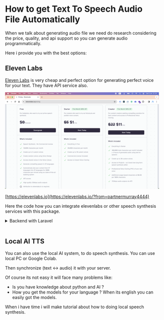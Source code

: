 # How to get Text To Speech Audio File Automatically

When we talk about generating audio file we need do research considering the price, quality, and api support so you can generate audio programmatically.

Here i provide you with the best options:

## Eleven Labs

[Eleven Labs](https://elevenlabs.io/?from=partnermurray4444) is very cheap and perfect option for generating perfect voice for your text. They have API service also.

![Eleven Labs Pricing](img/elevenlabs.png)

[https://elevenlabs.io](https://elevenlabs.io/?from=partnermurray4444)

Here the code how you can integrate elevenlabs or other speech synthesis services with this package.

<details>
  <summary>Backend with Laravel</summary>

  ```php
    public function textToSpeech(Request $request)
    {
      $api_key = config('elevenlabs.api_key');

      $voice_id = isset($request['voice_id']) ? $request['voice_id'] : '21m00Tcm4TlvDq8ikWAM'; // Set the ID of the voice to be used

      $client = new \GuzzleHttp\Client([
          'headers' => [
              'Accept' => 'audio/mpeg',
              'Content-Type' => 'application/json',
              'xi-api-key' => $api_key
          ]
      ]);

      $response = $client->request('POST', "https://api.elevenlabs.io/v1/text-to-speech/$voice_id", [
          'json' => $request->all(),
          'sink' => storage_path('app/public/audio.mp3') // Save the audio response to a file
      ]);

      // Return the audio file as a response
      return response()->file(storage_path('app/public/audio.mp3'), [
          'Content-Type' => 'audio/mpeg',
          'Content-Disposition' => 'inline; filename="audio.mp3"'
      ]);
    }

  ```

  ```jsx
  export const textToSpeechUsingElvenLabs = async (inputText) => {
    // Set the ID of the voice to be used.
    const VOICE_ID = "21m00Tcm4TlvDq8ikWAM";

    const response = await fetch(
      process.env.NEXT_PUBLIC_ELEVEN_LABS_API_ENDPOINT, // Your backend enpoint
      {
        method: "POST",
        headers: {
          "Content-Type": "application/json",
        },
        body: JSON.stringify({
          voice_id: VOICE_ID,
          text: inputText,
          model_id: "eleven_multilingual_v2",
          stability: 0.5, // The stability for the converted speech
          similarity_boost: 0.5, // The similarity boost for the converted speech
          style: 1, // The style exaggeration for the converted speech
          speaker_boost: true, // The speaker boost for the converted speech
        }),
      }
    );

    // Convert the response data to a Blob
    const data = await response.blob();

    // Create a Blob URL
    const blobUrl = URL.createObjectURL(data);

    return blobUrl;
  };

  import { convertTextIntoClearTranscriptText } from "react-speech-highlight";

  var clear_transcript = convertTextIntoClearTranscriptText("This is example text you can set");

  const audioURL = await textToSpeechUsingElvenLabs(clear_transcript)

  const { controlHL, statusHL, prepareHL, spokenHL } = useTextToSpeech({
    lang: "en",
    preferAudio: audioURL,
    //or
  //   fallbackAudio: audioURL,
  });
  ```
</details>


<br>

## Local AI TTS

You can also use the local AI system, to do speech synthesis. You can use local PC or Google Colab.

Then synchronize (text <-> audio) it with your server.

Of course its not easy it will face many problems like:

- Is you have knowledge about python and AI ?
- How you get the models for your language ?
  When its english you can easily got the models.

When i have time i will make tutorial about how to doing local speech synthesis.